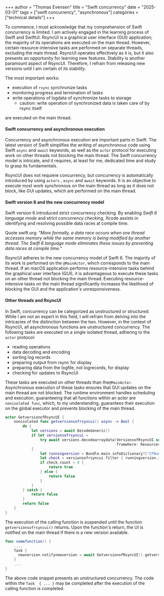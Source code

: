 +++
author = "Thomas Evensen"
title = "Swift concurrency"
date = "2025-03-01"
tags = ["swift concurrency", "asynchronous"]
categories = ["technical details"]
+++

To commence, I must acknowledge that my comprehension of Swift concurrency is limited. I am actively engaged in the learning process of Swift and SwiftUI. RsyncUI is a graphical user interface (GUI) application; the majority of its operations are executed on the main thread. However, certain resource-intensive tasks are performed on separate threads, excluding the main thread. RsyncUI operates effectively as it is, but it also presents an opportunity for learning new features. Stability is another paramount aspect of RsyncUI. Therefore, I refrain from releasing new versions until I am certain of its stability.

The most important works: 

- execution of `rsync` synchronize tasks
- monitoring progress and termination of tasks
- write operations of logdata of synchronize tasks to storage
    - caution: write operation of synchronized data is taken care of by rsync itself

are executed on the main thread.

#### Swift concurrency and asynchronous execution

Concurrency and asynchronous execution are important parts in Swift. The latest version of Swift simplifies the writing of asynchronous code using Swift `async` and `await` keywords, as well as the `actor` protocol for executing work on other threads not blocking the main thread. The Swift concurrency model is intricate, and it requires, at least for me, dedicated time and study to grasp its fundamentals. 

RsyncUI does not requiere concurrency, but concurrency is automatically introduced by using `actors` , `async` and `await` keywords. It is an objective to execute most work synchronous on the main thread as long as it does not block, like GUI updates, which are performed on the main thread.

#### Swift version 6 and the new concurrency model

Swift version 6 introduced strict concurrency checking. By enabling *Swift 6 language mode*  and *strict concurrency checking*, Xcode assists in identifying and resolving possible data races at compile time.

Quote swift.org: *"More formally, a data race occurs when one thread accesses memory while the same memory is being modified by another thread. The Swift 6 language mode eliminates these issues by preventing data races at compile time."*

RsyncUI adheres to the new concurrency model of Swift 6. The majority of its work is performed on the `@MainActor`, which corresponds to the main thread. If an macOS application performs resource-intensive tasks behind the graphical user interface (GUI), it is advantageous to execute these tasks on an other thread not blocking the main thread. Executing  resource-intensive tasks on the main thread significantly increases the likelihood of  blocking the GUI and the application's unresponsiveness.

#### Other threads and RsyncUI

In Swift, concurrency can be categorized as unstructured or structured. While I am not an expert in this field, I will refrain from delving into the intricacies of the distinction between the two.  However, in the context of RsyncUI, all asynchronous functions are unstructured concurrency.  The following tasks are executed on a single isolated thread, adhering to the `actor` protocol:

- reading operations
- data decoding and encoding
- sorting log records
- preparing output from rsync for display
- preparing data from the logfile, not logrecords, for display
- checking for updates to RsyncUI

These tasks are executed on other threads than the`@MainActor`. Asynchronous execution of these tasks ensures that GUI updates on the main thread are not blocked. The runtime environment handles scheduling and execution, guaranteeing that all functions within an actor are  `nonisolated func`, which, to my understanding, guarantees their execution on the global executor and prevents blocking of the main thread.

```swift
actor GetversionofRsyncUI {
    nonisolated func getversionsofrsyncui() async -> Bool {
        do {
            let versions = await DecodeGeneric()
            if let versionsofrsyncui =
                try await versions.decodearraydata(VersionsofRsyncUI.self,
                                                   fromwhere: Resources().getResource(resource: .urlJSON))
            {
                let runningversion = Bundle.main.infoDictionary?["CFBundleShortVersionString"] as? String ?? ""
                let check = versionsofrsyncui.filter { runningversion.isEmpty ? true : $0.version == runningversion }
                if check.count > 0 {
                    return true
                } else {
                    return false
                }
            }
        } catch {
            return false
        }
        return false
    }
}
```

The execution of the calling function is suspended until the function `getversionsofrsyncui()` returns. Upon the function's return, the UI is notified on the main thread if there is a new version available.

```swift
func somefunction() {
    ....
    Task {
      newversion.notifynewversion = await GetversionofRsyncUI().getversionsofrsyncui()
	}
    ....
}
```

The above code snippet presents an unstructured concurrency.  The code within the `Task  { ... }` may be completed after the execution of the calling function is completed. 